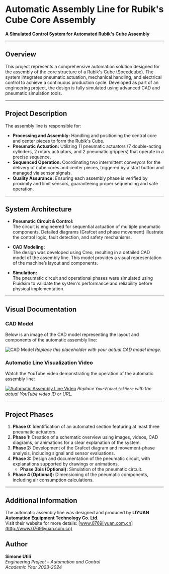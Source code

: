 # Automatic Assembly Line for Rubik's Cube Core Assembly

**A Simulated Control System for Automated Rubik's Cube Assembly**

---

## Overview

This project represents a comprehensive automation solution designed for the assembly of the core structure of a Rubik's Cube (Speedcube). The system integrates pneumatic actuation, mechanical handling, and electrical control to achieve a continuous production cycle. Developed as part of an engineering project, the design is fully simulated using advanced CAD and pneumatic simulation tools.

---

## Project Description

The assembly line is responsible for:
- **Processing and Assembly:** Handling and positioning the central core and center pieces to form the Rubik's Cube.
- **Pneumatic Actuation:** Utilizing 11 pneumatic actuators (7 double-acting cylinders, 2 rotary actuators, and 2 pneumatic grippers) that operate in a precise sequence.
- **Sequenced Operation:** Coordinating two intermittent conveyors for the delivery of cube cores and center pieces, triggered by a start button and managed via sensor signals.
- **Quality Assurance:** Ensuring each assembly phase is verified by proximity and limit sensors, guaranteeing proper sequencing and safe operation.

---

## System Architecture

- **Pneumatic Circuit & Control:**  
  The circuit is engineered for sequential actuation of multiple pneumatic components. Detailed diagrams (Grafcet and phase movement) illustrate the control logic, fault detection, and safety mechanisms.

- **CAD Modeling:**  
  The design was developed using Creo, resulting in a detailed CAD model of the assembly line. This model provides a visual representation of the machine’s layout and components.

- **Simulation:**  
  The pneumatic circuit and operational phases were simulated using Fluidsim to validate the system's performance and reliability before physical implementation.

---

## Visual Documentation

### CAD Model

Below is an image of the CAD model representing the layout and components of the automatic assembly line:

![CAD Model](./images/cad_model.png)
*Replace this placeholder with your actual CAD model image.*

### Automatic Line Visualization Video

Watch the YouTube video demonstrating the operation of the automatic assembly line:

[![Automatic Assembly Line Video](https://img.youtube.com/vi/YourVideoLinkHere/0.jpg)](https://youtu.be/YourVideoLinkHere)
*Replace `YourVideoLinkHere` with the actual YouTube video ID or URL.*

---

## Project Phases

1. **Phase 0:** Identification of an automated section featuring at least three pneumatic actuators.
2. **Phase 1:** Creation of a schematic overview using images, videos, CAD diagrams, or animations for a clear explanation of the system.
3. **Phase 2:** Development of the Grafcet diagram and movement-phase analysis, including signal and sensor evaluations.
4. **Phase 3:** Design and documentation of the pneumatic circuit, with explanations supported by drawings or animations.
   - **Phase 3bis (Optional):** Simulation of the pneumatic circuit.
5. **Phase 4 (Optional):** Dimensioning of the pneumatic components, including air consumption calculations.

---

## Additional Information

The automatic assembly line was designed and produced by **LIYUAN Automation Equipment Technology Co. Ltd.**  
Visit their website for more details: [www.0769liyuan.com.cn](http://www.0769liyuan.com.cn)

## Author

**Simone Utili**  
*Engineering Project – Automation and Control*  
*Academic Year 2023-2024*
